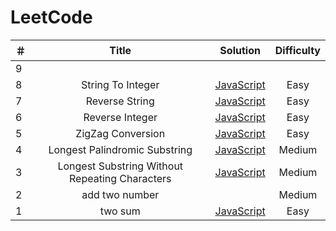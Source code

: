 # LeetCode
| ＃ | Title                                                          |  Solution  | Difficulty |
| ---|:--------------------------------------------------------------:| :----------:| :----------:|
| 9  |                                                                |             |             |
| 8  | String To Integer                                              | [JavaScript](https://github.com/LazyChenY/LeetCode/blob/master/algorithms/string_to_integer.js)                          |  Easy    |
| 7  | Reverse String                                                 | [JavaScript](https://github.com/LazyChenY/LeetCode/blob/master/algorithms/reverse_string.js)                             |  Easy    |
| 6  | Reverse Integer                                                |  [JavaScript](https://github.com/LazyChenY/LeetCode/blob/master/algorithms/reverse_integer.js)                            |  Easy    |
| 5  | ZigZag Conversion                                              |  [JavaScript](https://github.com/LazyChenY/LeetCode/blob/master/algorithms/zigzag_convert.js)                             |  Easy    |
| 4  | Longest Palindromic Substring                                  | [JavaScript](https://github.com/LazyChenY/LeetCode/blob/master/algorithms/longest_palindromic_substring.js)              |Medium    |
| 3  | Longest Substring Without Repeating Characters                 | [JavaScript](https://github.com/LazyChenY/LeetCode/blob/master/algorithms/longest_substring_without_repeating_characters.js)        |  Medium    |
| 2  | add two number                                                 |            |  Medium    |
| 1  | two sum                                                        | [JavaScript](https://github.com/LazyChenY/LeetCode/blob/master/algorithms/two-sum.js)                                    |  Easy    |


